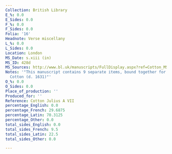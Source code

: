 ```yaml
---
Collection: British Library
E_%: 0.0
E_Sides: 0.0
F_%: 0.0
F_Sides: 0.0
Folia: '16'
Headnote: Verse miscellany
L_%: 0.0
L_Sides: 0.0
Location: London
MS_Date: s.xiii (in)
MS_ID: 428d
MS_Sources: http://www.bl.uk/manuscripts/FullDisplay.aspx?ref=Cotton_MS_Julius_A_VII
Notes: '"This manuscript contains 9 separate items, bound together for Sir Robert
  Cotton (d. 1631)"'
O_%: 0.0
O_Sides: 0.0
Place_of_production: ''
Produced_for: ''
Reference: Cotton Julius A VII
percentage_English: 0.0
percentage_French: 29.6875
percentage_Latin: 70.3125
percentage_Other: 0.0
total_sides_English: 0.0
total_sides_French: 9.5
total_sides_Latin: 22.5
total_sides_Other: 0.0

---
```

